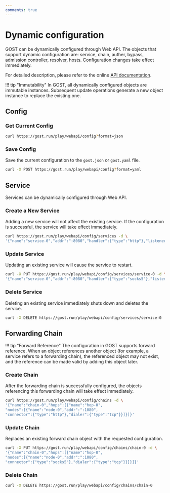 ```yaml
---
comments: true
---
```


# Dynamic configuration

GOST can be dynamically configured through Web API. The objects that support dynamic configuration are: service, chain, auther, bypass, admission controller, resolver, hosts. Configuration changes take effect immediately.

For detailed description, please refer to the online [API documentation](/swagger-ui/).

!!! tip "Immutability"
    In GOST, all dynamically configured objects are immutable instances. Subsequent update operations generate a new object instance to replace the existing one.

## Config

### Get Current Config

```sh
curl https://gost.run/play/webapi/config?format=json
```

### Save Config

Save the current configuration to the `gost.json` or `gost.yaml` file.

```sh
curl -X POST https://gost.run/play/webapi/config?format=yaml
```

## Service

Services can be dynamically configured through Web API.

### Create a New Service

Adding a new service will not affect the existing service. If the configuration is successful, the service will take effect immediately.

```sh
curl https://gost.run/play/webapi/config/services -d \
'{"name":"service-0","addr":":8080","handler":{"type":"http"},"listener":{"type":"tcp"}}'
```

### Update Service

Updating an existing service will cause the service to restart.

```sh
curl -X PUT https://gost.run/play/webapi/config/services/service-0 -d \
'{"name":"service-0","addr":":8080","handler":{"type":"socks5"},"listener":{"type":"tcp"}}'
```

### Delete Service

Deleting an existing service immediately shuts down and deletes the service.

```sh
curl -X DELETE https://gost.run/play/webapi/config/services/service-0 
```

## Forwarding Chain

!!! tip "Forward Reference"
    The configuration in GOST supports forward reference. When an object references another object (for example, a service refers to a forwarding chain), the referenced object may not exist, and the reference can be made valid by adding this object later.

### Create Chain

After the forwarding chain is successfully configured, the objects referencing this forwarding chain will take effect immediately.

```sh
curl https://gost.run/play/webapi/config/chains -d \
'{"name":"chain-0","hops":[{"name":"hop-0", 
"nodes":[{"name":"node-0","addr":":1080", 
"connector":{"type":"http"},"dialer":{"type":"tcp"}}]}]}'
```

### Update Chain

Replaces an existing forward chain object with the requested configuration.

```sh
curl -X PUT https://gost.run/play/webapi/config/chains/chain-0 -d \
'{"name":"chain-0","hops":[{"name":"hop-0", 
"nodes":[{"name":"node-0","addr":":1080", 
"connector":{"type":"socks5"},"dialer":{"type":"tcp"}}]}]}'
```

### Delete Chain

```sh
curl -X DELETE https://gost.run/play/webapi/config/chains/chain-0 
```
